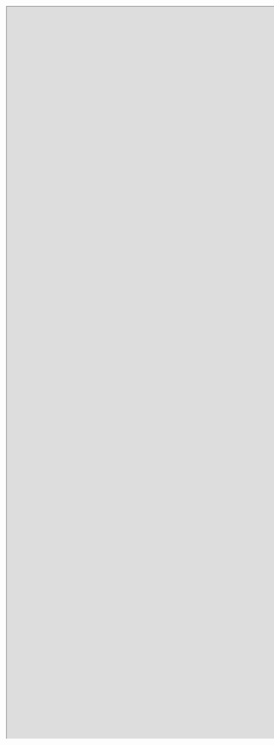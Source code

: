 <iframe id="inlineFrameExample"
    title="Inline Frame Example"
    width="3000"
    height="2000"
    src="https://status.mznb.nl">
</iframe>

